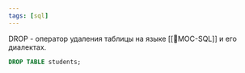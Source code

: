 ```yaml
---
tags: [sql]
---
```


DROP - оператор удаления таблицы на языке [[📙MOC-SQL]] и его диалектах.
```sql
DROP TABLE students;
```
